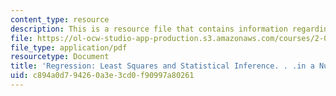 ```yaml
---
content_type: resource
description: This is a resource file that contains information regarding regression.
file: https://ol-ocw-studio-app-production.s3.amazonaws.com/courses/2-086-numerical-computation-for-mechanical-engineers-fall-2014/c894a0d794260a3e3cd0f90997a80261_MIT2_086F14_Regression.pdf
file_type: application/pdf
resourcetype: Document
title: 'Regression: Least Squares and Statistical Inference. . .in a Nutshell'
uid: c894a0d7-9426-0a3e-3cd0-f90997a80261
---
```


